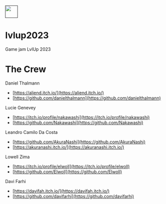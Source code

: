 [<img height="40px" src="https://static.itch.io/images/badge.svg">]()

# lvlup2023
Game jam LvlUp 2023

# The Crew

Daniel Thalmann

- [https://aliend.itch.io/](https://aliend.itch.io/)
- [https://github.com/danielthalmann](https://github.com/danielthalmann)

Lucie Genevey

- [https://itch.io/profile/nakawashi](https://itch.io/profile/nakawashi)
- [https://github.com/Nakawashi](https://github.com/Nakawashi)


Leandro Camilo Da Costa

- [https://github.com/AkuraNashi](https://github.com/AkuraNashi)
- [https://akuranashi.itch.io/](https://akuranashi.itch.io/)

Lowell Zima

- [https://itch.io/profile/elwoll](https://itch.io/profile/elwoll)
- [https://github.com/Elwoll](https://github.com/Elwoll)

Davi Farhi

- [https://davifah.itch.io/](https://davifah.itch.io/)
- [https://github.com/davifarhi](https://github.com/davifarhi)
